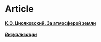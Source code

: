 # Article

<h4><b><a href=https://tsiolkovsky.org/ru/kosmicheskaya-filosofiya/za-atmosferoj-zemli>К.Э. Циолковский. За атмосферой земли</b></h4>
  
<h4><em><a href=https://voyant-tools.org/?stopList=keywords-3a8224e08304dbfc4a7f9622520736ec&panels=streamgraph%2Creader%2Ctermsberry%2Csummary%2Ctrends&corpus=2c482d055c98b17253957558af98c529>Визуализации</h4></em>

